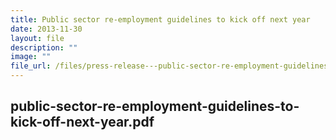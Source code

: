 ```yaml
---
title: Public sector re‑employment guidelines to kick off next year
date: 2013-11-30
layout: file
description: ""
image: ""
file_url: /files/press-release---public-sector-re-employment-guidelines-to-kick-off-next-year.pdf
---
```

public-sector-re-employment-guidelines-to-kick-off-next-year.pdf
---
